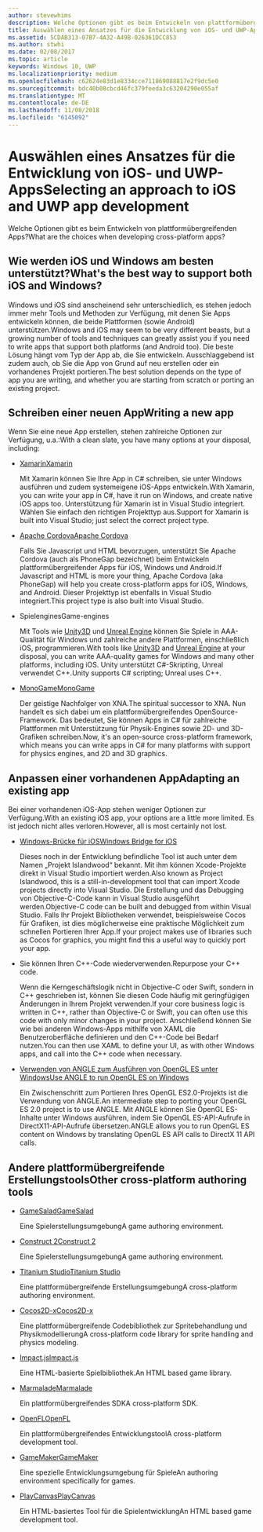 ```yaml
---
author: stevewhims
description: Welche Optionen gibt es beim Entwickeln von plattformübergreifenden Apps?
title: Auswählen eines Ansatzes für die Entwicklung von iOS- und UWP-Apps
ms.assetid: 5CDAB313-07B7-4A32-A49B-026361DCC853
ms.author: stwhi
ms.date: 02/08/2017
ms.topic: article
keywords: Windows 10, UWP
ms.localizationpriority: medium
ms.openlocfilehash: c62624e83d1e8334cce711869088817e2f9dc5e0
ms.sourcegitcommit: bdc40b08cbcd46fc379feeda3c63204290e055af
ms.translationtype: MT
ms.contentlocale: de-DE
ms.lasthandoff: 11/08/2018
ms.locfileid: "6145092"
---
```

# <a name="selecting-an-approach-to-ios-and-uwp-app-development"></a><span data-ttu-id="9b78b-104">Auswählen eines Ansatzes für die Entwicklung von iOS- und UWP-Apps</span><span class="sxs-lookup"><span data-stu-id="9b78b-104">Selecting an approach to iOS and UWP app development</span></span>


<span data-ttu-id="9b78b-105">Welche Optionen gibt es beim Entwickeln von plattformübergreifenden Apps?</span><span class="sxs-lookup"><span data-stu-id="9b78b-105">What are the choices when developing cross-platform apps?</span></span>

## <a name="whats-the-best-way-to-support-both-ios-and-windows"></a><span data-ttu-id="9b78b-106">Wie werden iOS und Windows am besten unterstützt?</span><span class="sxs-lookup"><span data-stu-id="9b78b-106">What's the best way to support both iOS and Windows?</span></span>

<span data-ttu-id="9b78b-107">Windows und iOS sind anscheinend sehr unterschiedlich, es stehen jedoch immer mehr Tools und Methoden zur Verfügung, mit denen Sie Apps entwickeln können, die beide Plattformen (sowie Android) unterstützen.</span><span class="sxs-lookup"><span data-stu-id="9b78b-107">Windows and iOS may seem to be very different beasts, but a growing number of tools and techniques can greatly assist you if you need to write apps that support both platforms (and Android too).</span></span> <span data-ttu-id="9b78b-108">Die beste Lösung hängt vom Typ der App ab, die Sie entwickeln. Ausschlaggebend ist zudem auch, ob Sie die App von Grund auf neu erstellen oder ein vorhandenes Projekt portieren.</span><span class="sxs-lookup"><span data-stu-id="9b78b-108">The best solution depends on the type of app you are writing, and whether you are starting from scratch or porting an existing project.</span></span>

## <a name="writing-a-new-app"></a><span data-ttu-id="9b78b-109">Schreiben einer neuen App</span><span class="sxs-lookup"><span data-stu-id="9b78b-109">Writing a new app</span></span>

<span data-ttu-id="9b78b-110">Wenn Sie eine neue App erstellen, stehen zahlreiche Optionen zur Verfügung, u.a.:</span><span class="sxs-lookup"><span data-stu-id="9b78b-110">With a clean slate, you have many options at your disposal, including:</span></span>

-   [<span data-ttu-id="9b78b-111">Xamarin</span><span class="sxs-lookup"><span data-stu-id="9b78b-111">Xamarin</span></span>](http://go.microsoft.com/fwlink/p/?LinkID=320484)

    <span data-ttu-id="9b78b-112">Mit Xamarin können Sie Ihre App in C# schreiben, sie unter Windows ausführen und zudem systemeigene iOS-Apps entwickeln.</span><span class="sxs-lookup"><span data-stu-id="9b78b-112">With Xamarin, you can write your app in C#, have it run on Windows, and create native iOS apps too.</span></span> <span data-ttu-id="9b78b-113">Unterstützung für Xamarin ist in Visual Studio integriert. Wählen Sie einfach den richtigen Projekttyp aus.</span><span class="sxs-lookup"><span data-stu-id="9b78b-113">Support for Xamarin is built into Visual Studio; just select the correct project type.</span></span>

-   [<span data-ttu-id="9b78b-114">Apache Cordova</span><span class="sxs-lookup"><span data-stu-id="9b78b-114">Apache Cordova</span></span>](http://go.microsoft.com/fwlink/p/?LinkID=400439)

    <span data-ttu-id="9b78b-115">Falls Sie Javascript und HTML bevorzugen, unterstützt Sie Apache Cordova (auch als PhoneGap bezeichnet) beim Entwickeln plattformübergreifender Apps für iOS, Windows und Android.</span><span class="sxs-lookup"><span data-stu-id="9b78b-115">If Javascript and HTML is more your thing, Apache Cordova (aka PhoneGap) will help you create cross-platform apps for iOS, Windows, and Android.</span></span> <span data-ttu-id="9b78b-116">Dieser Projekttyp ist ebenfalls in Visual Studio integriert.</span><span class="sxs-lookup"><span data-stu-id="9b78b-116">This project type is also built into Visual Studio.</span></span>

-   <span data-ttu-id="9b78b-117">Spielengines</span><span class="sxs-lookup"><span data-stu-id="9b78b-117">Game-engines</span></span>

    <span data-ttu-id="9b78b-118">Mit Tools wie [Unity3D](http://go.microsoft.com/fwlink/p/?LinkID=320479) und [Unreal Engine](http://go.microsoft.com/fwlink/p/?LinkID=394062) können Sie Spiele in AAA-Qualität für Windows und zahlreiche andere Plattformen, einschließlich iOS, programmieren.</span><span class="sxs-lookup"><span data-stu-id="9b78b-118">With tools like [Unity3D](http://go.microsoft.com/fwlink/p/?LinkID=320479) and [Unreal Engine](http://go.microsoft.com/fwlink/p/?LinkID=394062) at your disposal, you can write AAA-quality games for Windows and many other platforms, including iOS.</span></span> <span data-ttu-id="9b78b-119">Unity unterstützt C#-Skripting, Unreal verwendet C++.</span><span class="sxs-lookup"><span data-stu-id="9b78b-119">Unity supports C# scripting; Unreal uses C++.</span></span>

-   [<span data-ttu-id="9b78b-120">MonoGame</span><span class="sxs-lookup"><span data-stu-id="9b78b-120">MonoGame</span></span>](http://go.microsoft.com/fwlink/p/?LinkID=320483)

    <span data-ttu-id="9b78b-121">Der geistige Nachfolger von XNA.</span><span class="sxs-lookup"><span data-stu-id="9b78b-121">The spiritual successor to XNA.</span></span> <span data-ttu-id="9b78b-122">Nun handelt es sich dabei um ein plattformübergreifendes OpenSource-Framework. Das bedeutet, Sie können Apps in C# für zahlreiche Plattformen mit Unterstützung für Physik-Engines sowie 2D- und 3D-Grafiken schreiben.</span><span class="sxs-lookup"><span data-stu-id="9b78b-122">Now, it's an open-source cross-platform framework, which means you can write apps in C# for many platforms with support for physics engines, and 2D and 3D graphics.</span></span>

## <a name="adapting-an-existing-app"></a><span data-ttu-id="9b78b-123">Anpassen einer vorhandenen App</span><span class="sxs-lookup"><span data-stu-id="9b78b-123">Adapting an existing app</span></span>

<span data-ttu-id="9b78b-124">Bei einer vorhandenen iOS-App stehen weniger Optionen zur Verfügung.</span><span class="sxs-lookup"><span data-stu-id="9b78b-124">With an existing iOS app, your options are a little more limited.</span></span> <span data-ttu-id="9b78b-125">Es ist jedoch nicht alles verloren.</span><span class="sxs-lookup"><span data-stu-id="9b78b-125">However, all is most certainly not lost.</span></span>

-   [<span data-ttu-id="9b78b-126">Windows-Brücke für iOS</span><span class="sxs-lookup"><span data-stu-id="9b78b-126">Windows Bridge for iOS</span></span>](https://go.microsoft.com/fwlink/p/?LinkId=619014)

    <span data-ttu-id="9b78b-127">Dieses noch in der Entwicklung befindliche Tool ist auch unter dem Namen „Projekt Islandwood“ bekannt. Mit ihm können Xcode-Projekte direkt in Visual Studio importiert werden.</span><span class="sxs-lookup"><span data-stu-id="9b78b-127">Also known as Project Islandwood, this is a still-in-development tool that can import Xcode projects directly into Visual Studio.</span></span> <span data-ttu-id="9b78b-128">Die Erstellung und das Debugging von Objective-C-Code kann in Visual Studio ausgeführt werden.</span><span class="sxs-lookup"><span data-stu-id="9b78b-128">Objective-C code can be built and debugged from within Visual Studio.</span></span> <span data-ttu-id="9b78b-129">Falls Ihr Projekt Bibliotheken verwendet, beispielsweise Cocos für Grafiken, ist dies möglicherweise eine praktische Möglichkeit zum schnellen Portieren Ihrer App.</span><span class="sxs-lookup"><span data-stu-id="9b78b-129">If your project makes use of libraries such as Cocos for graphics, you might find this a useful way to quickly port your app.</span></span>

-   <span data-ttu-id="9b78b-130">Sie können Ihren C++-Code wiederverwenden.</span><span class="sxs-lookup"><span data-stu-id="9b78b-130">Repurpose your C++ code.</span></span>

    <span data-ttu-id="9b78b-131">Wenn die Kerngeschäftslogik nicht in Objective-C oder Swift, sondern in C++ geschrieben ist, können Sie diesen Code häufig mit geringfügigen Änderungen in Ihrem Projekt verwenden.</span><span class="sxs-lookup"><span data-stu-id="9b78b-131">If your core business logic is written in C++, rather than Objective-C or Swift, you can often use this code with only minor changes in your project.</span></span> <span data-ttu-id="9b78b-132">Anschließend können Sie wie bei anderen Windows-Apps mithilfe von XAML die Benutzeroberfläche definieren und den C++-Code bei Bedarf nutzen.</span><span class="sxs-lookup"><span data-stu-id="9b78b-132">You can then use XAML to define your UI, as with other Windows apps, and call into the C++ code when necessary.</span></span>

-   [<span data-ttu-id="9b78b-133">Verwenden von ANGLE zum Ausführen von OpenGL ES unter Windows</span><span class="sxs-lookup"><span data-stu-id="9b78b-133">Use ANGLE to run OpenGL ES on Windows</span></span>](http://go.microsoft.com/fwlink/p/?linkid=618387)

    <span data-ttu-id="9b78b-134">Ein Zwischenschritt zum Portieren Ihres OpenGL ES2.0-Projekts ist die Verwendung von ANGLE.</span><span class="sxs-lookup"><span data-stu-id="9b78b-134">An intermediate step to porting your OpenGL ES 2.0 project is to use ANGLE.</span></span> <span data-ttu-id="9b78b-135">Mit ANGLE können Sie OpenGL ES-Inhalte unter Windows ausführen, indem Sie OpenGL ES-API-Aufrufe in DirectX11-API-Aufrufe übersetzen.</span><span class="sxs-lookup"><span data-stu-id="9b78b-135">ANGLE allows you to run OpenGL ES content on Windows by translating OpenGL ES API calls to DirectX 11 API calls.</span></span>

## <a name="other-cross-platform-authoring-tools"></a><span data-ttu-id="9b78b-136">Andere plattformübergreifende Erstellungstools</span><span class="sxs-lookup"><span data-stu-id="9b78b-136">Other cross-platform authoring tools</span></span>

-   [<span data-ttu-id="9b78b-137">GameSalad</span><span class="sxs-lookup"><span data-stu-id="9b78b-137">GameSalad</span></span>](http://go.microsoft.com/fwlink/p/?LinkID=320480)

    <span data-ttu-id="9b78b-138">Eine Spielerstellungsumgebung</span><span class="sxs-lookup"><span data-stu-id="9b78b-138">A game authoring environment.</span></span>

-   [<span data-ttu-id="9b78b-139">Construct 2</span><span class="sxs-lookup"><span data-stu-id="9b78b-139">Construct 2</span></span>]( http://go.microsoft.com/fwlink/p/?LinkID=320481)

    <span data-ttu-id="9b78b-140">Eine Spielerstellungsumgebung</span><span class="sxs-lookup"><span data-stu-id="9b78b-140">A game authoring environment.</span></span>

-   [<span data-ttu-id="9b78b-141">Titanium Studio</span><span class="sxs-lookup"><span data-stu-id="9b78b-141">Titanium Studio</span></span>](http://go.microsoft.com/fwlink/p/?LinkID=320482)

    <span data-ttu-id="9b78b-142">Eine plattformübergreifende Erstellungsumgebung</span><span class="sxs-lookup"><span data-stu-id="9b78b-142">A cross-platform authoring environment.</span></span>

-   [<span data-ttu-id="9b78b-143">Cocos2D-x</span><span class="sxs-lookup"><span data-stu-id="9b78b-143">Cocos2D-x</span></span>](http://go.microsoft.com/fwlink/p/?LinkID=320485)

    <span data-ttu-id="9b78b-144">Eine plattformübergreifende Codebibliothek zur Spritebehandlung und Physikmodellierung</span><span class="sxs-lookup"><span data-stu-id="9b78b-144">A cross-platform code library for sprite handling and physics modeling.</span></span>

-   [<span data-ttu-id="9b78b-145">Impact.js</span><span class="sxs-lookup"><span data-stu-id="9b78b-145">Impact.js</span></span>](http://go.microsoft.com/fwlink/p/?LinkID=320486)

    <span data-ttu-id="9b78b-146">Eine HTML-basierte Spielbibliothek.</span><span class="sxs-lookup"><span data-stu-id="9b78b-146">An HTML based game library.</span></span>

-   [<span data-ttu-id="9b78b-147">Marmalade</span><span class="sxs-lookup"><span data-stu-id="9b78b-147">Marmalade</span></span>](http://go.microsoft.com/fwlink/p/?LinkID=320487)

    <span data-ttu-id="9b78b-148">Ein plattformübergreifendes SDK</span><span class="sxs-lookup"><span data-stu-id="9b78b-148">A cross-platform SDK.</span></span>

-   [<span data-ttu-id="9b78b-149">OpenFL</span><span class="sxs-lookup"><span data-stu-id="9b78b-149">OpenFL</span></span>](http://go.microsoft.com/fwlink/p/?LinkID=320488)

    <span data-ttu-id="9b78b-150">Ein plattformübergreifendes Entwicklungstool</span><span class="sxs-lookup"><span data-stu-id="9b78b-150">A cross-platform development tool.</span></span>

-   [<span data-ttu-id="9b78b-151">GameMaker</span><span class="sxs-lookup"><span data-stu-id="9b78b-151">GameMaker</span></span>](http://go.microsoft.com/fwlink/p/?LinkID=320490)

    <span data-ttu-id="9b78b-152">Eine spezielle Entwicklungsumgebung für Spiele</span><span class="sxs-lookup"><span data-stu-id="9b78b-152">An authoring environment specifically for games.</span></span>

-   [<span data-ttu-id="9b78b-153">PlayCanvas</span><span class="sxs-lookup"><span data-stu-id="9b78b-153">PlayCanvas</span></span>](http://go.microsoft.com/fwlink/p/?LinkID=394061)

    <span data-ttu-id="9b78b-154">Ein HTML-basiertes Tool für die Spielentwicklung</span><span class="sxs-lookup"><span data-stu-id="9b78b-154">An HTML based game development tool.</span></span>

